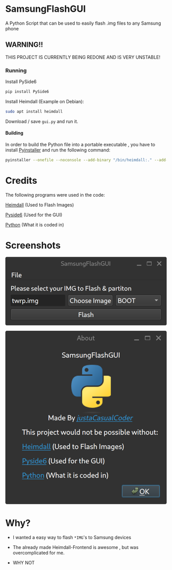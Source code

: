 # SamsungFlashGUI

A Python Script that can be used to easily flash .img files to any Samsung phone

## WARNING!!

THIS PROJECT IS CURRENTLY BEING REDONE AND IS VERY UNSTABLE!

### Running

Install PySide6

```bash
pip install PySide6
```

Install Heimdall (Example on Debian):

```bash
sudo apt install heimdall
```

Download / save `gui.py` and run it. 

#### Building

In order to build the Python file into a portable executable , you have to install [Pyinstaller](https://pyinstaller.org/en/stable/) and run the following command:

```bash
pyinstaller --onefile --noconsole --add-binary "/bin/heimdall:." --add-data "$(pwd)/python-logo-only.svg:." gui.py
```

# Credits

The following programs were used in the code:

[Heimdall](https://github.com/Benjamin-Dobell/Heimdall) (Used to Flash Images)

[Pyside6](https://doc.qt.io/qtforpython-6/quickstart.html) (Used for the GUI)

[Python](https://www.python.org/) (What it is coded in)

# Screenshots

![](screenshots/main_window.png "Main Window")

![](screenshots/about_window.png "About Window")

# Why?

- I wanted a easy way to flash `*IMG`'s to Samsung devices

- The already made Heimdall-Frontend is awesome , but was overcomplicated for me.

- WHY NOT